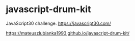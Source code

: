 # javascript-drum-kit
JavaScript30 challenge.
https://javascript30.com/

https://mateuszlubianka1993.github.io/javascript-drum-kit/
